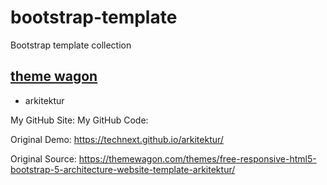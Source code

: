 # bootstrap-template
Bootstrap template collection

## [theme wagon](https://themewagon.com)

- arkitektur

My GitHub Site: 
My GitHub Code: 

Original Demo: https://technext.github.io/arkitektur/

Original Source: https://themewagon.com/themes/free-responsive-html5-bootstrap-5-architecture-website-template-arkitektur/



